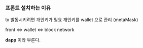 ### 프론트 설치하는 이유
tx 발동시키려면 개인키가 필요
개인키를 wallet 으로 관리 (metaMask)

front <=> wallet <=> block network

**dapp** 이라 부른다.
